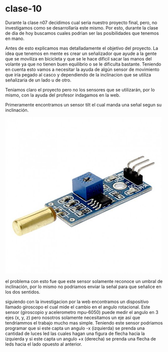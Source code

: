 # clase-10

Durante la clase n07 decidimos cual seria nuestro proyecto final, pero, no investigamos como se desarrollaría este mismo.
Por esto, durante la clase de dia de hoy buscamos cuales podrian ser las posibilidades que tenemos en mano.

Antes de esto explicamos mas detalladamente el objetivo del proyecto.
La idea que tenemos en mente es crear un señalizador que ayude a la gente que se moviliza en bicicleta y que se le hace dificil sacar las manos del volante
ya que no tienen buen equilibrio o se le dificulta bastante. Teniendo en cuenta esto vamos a necesitar la ayuda de algún sensor de movimiento que iría pegado al casco y dependiendo de la inclinacion que se utiliza señalizaria de un lado u de otro.

Teniamos claro el proyecto pero no los sensores que se utilizarán, por lo mismo, con la ayuda del profesor indagamos en la web.

Primeramente encontramos un sensor tilt el cual manda una señal segun su inclinación.

![SensorTilt](./SensorTilt.jpg)

el problema con esto fue que este sensor solamente reconoce un umbral de inclinación, por lo mismo no podriamos enviar la señal para que señalice en los dos sentidos.

siguiendo con la investigacion por la web encontramos un dispositivo llamado giroscopo el cual mide el cambio en el angulo rotacional.
Este sensor (giroscopio y acelerometro mpu-6050) puede medir el angulo en 3 ejes (x, y, z) pero nosotros solamente necesitamos un eje así que tendriammos el trabajo mucho mas simple. 
Teniendo este sensor podriamos programar que si este capta un angulo -x (izquierda) se prenda una cantidad de luces led las cuales hagan una figura de flecha hacia la izquierda y si este capta un angulo +x (derecha) se prenda una flecha de leds hacia el lado opuesto al anterior.


